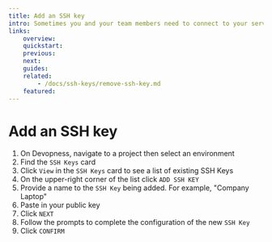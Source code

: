```yaml
---
title: Add an SSH key
intro: Sometimes you and your team members need to connect to your servers to run commands from the terminal. Add SSH keys to environment servers to ensure secure server access by only the authorized SSH keys.
links:
    overview:
    quickstart:
    previous:
    next:
    guides:
    related:
        - /docs/ssh-keys/remove-ssh-key.md
    featured:
---
```


# Add an SSH key
1. On Devopness, navigate to a project then select an environment
2. Find the `SSH Keys` card
3. Click `View` in the `SSH Keys` card to see a list of existing SSH Keys
4. On the upper-right corner of the list click `ADD SSH KEY`
5. Provide a name to the `SSH Key` being added. For example, "Company Laptop"
6. Paste in your public key
7. Click `NEXT`
8. Follow the prompts to complete the configuration of the new `SSH Key`
9. Click `CONFIRM`
